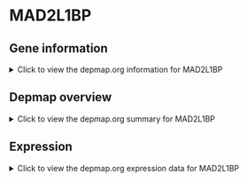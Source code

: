 <h1>MAD2L1BP</h1>

<h2>Gene information</h2>
<details>
  <summary>Click to view the depmap.org information for MAD2L1BP</summary>
  <p><a href="https://depmap.org/portal/gene/MAD2L1BP?tab=about" target="_BLANK">Open page in a new tab...</a></p>
  <iframe src="https://depmap.org/portal/gene/MAD2L1BP?tab=about" style="border:none;width:100%;height:800px"></iframe>
</details>

<h2>Depmap overview</h2>
<details>
  <summary>Click to view the depmap.org summary for MAD2L1BP</summary>
  <p><a href="https://depmap.org/portal/gene/MAD2L1BP?tab=overview" target="_BLANK">Open page in a new tab...</a></p>
  <iframe src="https://depmap.org/portal/gene/MAD2L1BP?tab=overview" style="border:none;width:100%;height:800px"></iframe>
</details>

<h2>Expression</h2>
<details>
  <summary>Click to view the depmap.org expression data for MAD2L1BP</summary>
  <p><a href="https://depmap.org/portal/gene/MAD2L1BP?tab=characterization" target="_BLANK">Open page in a new tab...</a></p>
  <iframe src="https://depmap.org/portal/gene/MAD2L1BP?tab=characterization" style="border:none;width:100%;height:800px"></iframe>
</details>


<!--
<h2>Reactome Pathway diagram</h2>
<details>
  <summary>Click to view the Reactome pathway for MAD2L1BP</summary>
  <p><a href="PURL" target="_BLANK">Open page in a new tab...</a></p>
  PNAME
</details>
-->


